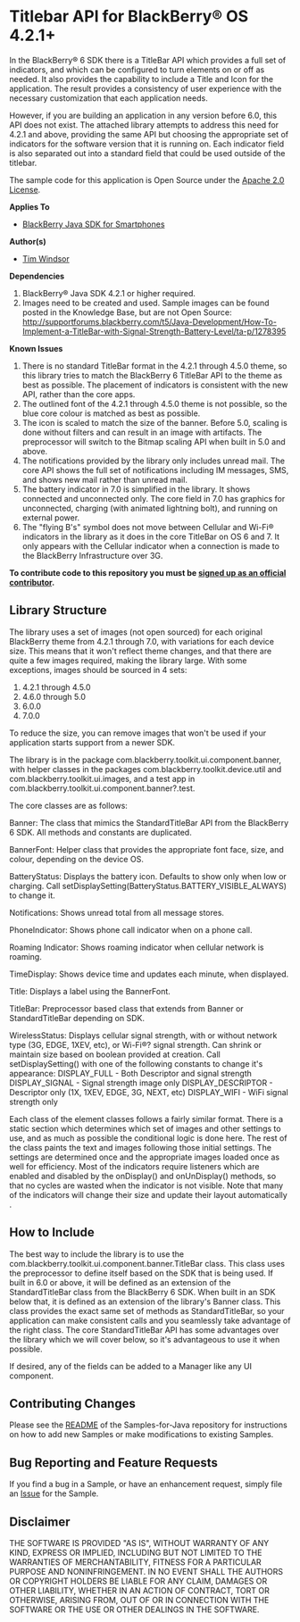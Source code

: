 # Titlebar API for BlackBerry&reg; OS 4.2.1+

In the BlackBerry&reg; 6 SDK there is a TitleBar API which provides a full set of indicators, and which can be configured to turn elements on or off as needed. It also provides the capability to include a Title and Icon for the application. The result provides a consistency of user experience with the necessary customization that each application needs.
 
However, if you are building an application in any version before 6.0, this API does not exist. The attached library attempts to address this need for 4.2.1 and above, providing the same API but choosing the appropriate set of indicators for the software version that it is running on. Each indicator field is also separated out into a standard field that could be used outside of the titlebar.

The sample code for this application is Open Source under the [Apache 2.0 License](http://www.apache.org/licenses/LICENSE-2.0.html).

**Applies To**

* [BlackBerry Java SDK for Smartphones](http://us.blackberry.com/developers/javaappdev/)


**Author(s)** 

* [Tim Windsor](https://github.com/timwindsor)


**Dependencies**

1. BlackBerry&reg; Java SDK 4.2.1 or higher required.
2. Images need to be created and used. Sample images can be found posted in the Knowledge Base, but are not Open Source:
http://supportforums.blackberry.com/t5/Java-Development/How-To-Implement-a-TitleBar-with-Signal-Strength-Battery-Level/ta-p/1278395 


**Known Issues**

1. There is no standard TitleBar format in the 4.2.1 through 4.5.0 theme, so this library tries to match the BlackBerry 6 TitleBar API to the theme as best as possible. The placement of indicators is consistent with the new API, rather than the core apps.
2. The outlined font of the 4.2.1 through 4.5.0 theme is not possible, so the blue core colour is matched as best as possible.
3. The icon is scaled to match the size of the banner. Before 5.0, scaling is done without filters and can result in an image with artifacts. The preprocessor will switch to the Bitmap scaling API when built in 5.0 and above.
4. The notifications provided by the library only includes unread mail. The core API shows the full set of notifications including IM messages, SMS, and shows new mail rather than unread mail.
5. The battery indicator in 7.0 is simplified in the library. It shows connected and unconnected only. The core field in 7.0 has graphics for unconnected, charging (with animated lightning bolt), and running on external power.
6. The "flying B's" symbol does not move between Cellular and Wi-Fi&reg; indicators in the library as it does in the core TitleBar on OS 6 and 7. It only appears with the Cellular indicator when a connection is made to the BlackBerry Infrastructure over 3G.


**To contribute code to this repository you must be [signed up as an official contributor](http://blackberry.github.com/howToContribute.html).**

## Library Structure

The library uses a set of images (not open sourced) for each original BlackBerry theme from 4.2.1 through 7.0, with variations for each device size. This means that it won't reflect theme changes, and that there are quite a few images required, making the library large. With some exceptions, images should be sourced in 4 sets:
1. 4.2.1 through 4.5.0
2. 4.6.0 through 5.0
3. 6.0.0
4. 7.0.0

To reduce the size, you can remove images that won't be used if your application starts support from a newer SDK.

The library is in the package com.blackberry.toolkit.ui.component.banner, with helper classes in the packages com.blackberry.toolkit.device.util and com.blackberry.toolkit.ui.images, and a test app in com.blackberry.toolkit.ui.component.banner?.test.
 
The core classes are as follows:
 
Banner: The class that mimics the StandardTitleBar API from the BlackBerry 6 SDK. All methods and constants are duplicated.
 
BannerFont: Helper class that provides the appropriate font face, size, and colour, depending on the device OS.
 
BatteryStatus: Displays the battery icon. Defaults to show only when low or charging. Call setDisplaySetting(BatteryStatus.BATTERY_VISIBLE_ALWAYS) to change it.
 
Notifications: Shows unread total from all message stores.
 
PhoneIndicator: Shows phone call indicator when on a phone call.
 
Roaming Indicator: Shows roaming indicator when cellular network is roaming.
 
TimeDisplay: Shows device time and updates each minute, when displayed.
 
Title: Displays a label using the BannerFont.
 
TitleBar: Preprocessor based class that extends from Banner or StandardTitleBar depending on SDK.
 
WirelessStatus: Displays cellular signal strength, with or without network type (3G, EDGE, 1XEV, etc), or Wi-Fi&reg;? signal strength. Can shrink or maintain size based on boolean provided at creation. Call setDisplaySetting() with one of the following constants to change it's appearance:
DISPLAY_FULL - Both Descriptor and signal strength
DISPLAY_SIGNAL - Signal strength image only
DISPLAY_DESCRIPTOR - Descriptor only (1X, 1XEV, EDGE, 3G, NEXT, etc)
DISPLAY_WIFI - WiFi signal strength only
 
Each class of the element classes follows a fairly similar format. There is a static section which determines which set of images and other settings to use, and as much as possible the conditional logic is done here. The rest of the class paints the text and images following those initial settings. The settings are determined once and the appropriate images loaded once as well for efficiency. Most of the indicators require listeners which are enabled and disabled by the onDisplay() and onUnDisplay() methods, so that no cycles are wasted when the indicator is not visible. Note that many of the indicators will change their size and update their layout automatically .

## How to Include

The best way to include the library is to use the com.blackberry.toolkit.ui.component.banner.TitleBar class. This class uses the preprocessor to define itself based on the SDK that is being used. If built in 6.0 or above, it will be defined as an extension of the StandardTitleBar class from the BlackBerry 6 SDK. When built in an SDK below that, it is defined as an extension of the library's Banner class. This class provides the exact same set of methods as StandardTitleBar, so your application can make consistent calls and you seamlessly take advantage of the right class. The core StandardTitleBar API has some advantages over the library which we will cover below, so it's advantageous to use it when possible.
 
If desired, any of the fields can be added to a Manager like any UI component.


## Contributing Changes

Please see the [README](https://github.com/blackberry/Samples-for-Java) of the Samples-for-Java repository for instructions on how to add new Samples or make modifications to existing Samples.


## Bug Reporting and Feature Requests

If you find a bug in a Sample, or have an enhancement request, simply file an [Issue](https://github.com/blackberry/Samples-for-Java/issues) for the Sample.


## Disclaimer

THE SOFTWARE IS PROVIDED "AS IS", WITHOUT WARRANTY OF ANY KIND, EXPRESS OR IMPLIED, INCLUDING BUT NOT LIMITED TO THE WARRANTIES OF MERCHANTABILITY, FITNESS FOR A PARTICULAR PURPOSE AND NONINFRINGEMENT. IN NO EVENT SHALL THE AUTHORS OR COPYRIGHT HOLDERS BE LIABLE FOR ANY CLAIM, DAMAGES OR OTHER LIABILITY, WHETHER IN AN ACTION OF CONTRACT, TORT OR OTHERWISE, ARISING FROM, OUT OF OR IN CONNECTION WITH THE SOFTWARE OR THE USE OR OTHER DEALINGS IN THE SOFTWARE.